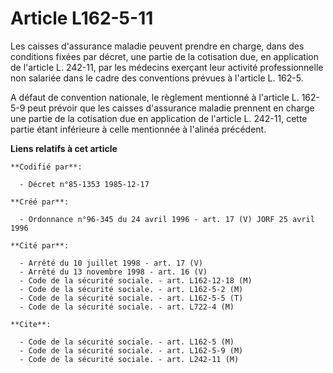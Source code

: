 # Article L162-5-11

Les caisses d'assurance maladie peuvent prendre en charge, dans des conditions fixées par décret, une partie de la cotisation
due, en application de l'article L. 242-11, par les médecins exerçant leur activité professionnelle non salariée dans le
cadre des conventions prévues à l'article L. 162-5.

A défaut de convention nationale, le règlement mentionné à l'article L. 162-5-9 peut prévoir que les caisses d'assurance
maladie prennent en charge une partie de la cotisation due en application de l'article L. 242-11, cette partie étant
inférieure à celle mentionnée à l'alinéa précédent.

**Liens relatifs à cet article**

	**Codifié par**:

	  - Décret n°85-1353 1985-12-17

	**Créé par**:

	  - Ordonnance n°96-345 du 24 avril 1996 - art. 17 (V) JORF 25 avril 1996

	**Cité par**:

	  - Arrêté du 10 juillet 1998 - art. 17 (V)
	  - Arrêté du 13 novembre 1998 - art. 16 (V)
	  - Code de la sécurité sociale. - art. L162-12-18 (M)
	  - Code de la sécurité sociale. - art. L162-5-2 (M)
	  - Code de la sécurité sociale. - art. L162-5-5 (T)
	  - Code de la sécurité sociale. - art. L722-4 (M)

	**Cite**:

	  - Code de la sécurité sociale. - art. L162-5 (M)
	  - Code de la sécurité sociale. - art. L162-5-9 (M)
	  - Code de la sécurité sociale. - art. L242-11 (M)
